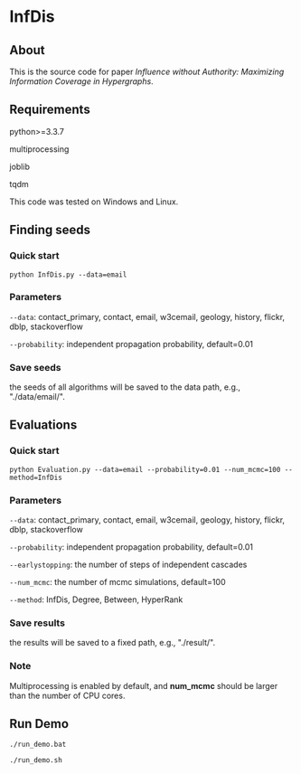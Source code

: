 # InfDis


## About

This is the source code for paper _Influence without Authority: Maximizing Information Coverage in Hypergraphs_.


## Requirements

python>=3.3.7

multiprocessing

joblib

tqdm

This code was tested on Windows and Linux.

## Finding seeds

### Quick start

	python InfDis.py --data=email

### Parameters

`--data`: contact_primary, contact, email, w3cemail, geology, history, flickr, dblp, stackoverflow

`--probability`: independent propagation probability, default=0.01

### Save seeds

the seeds of all algorithms will be saved to the data path, e.g., "./data/email/".



## Evaluations

### Quick start

    python Evaluation.py --data=email --probability=0.01 --num_mcmc=100 --method=InfDis

### Parameters

`--data`: contact_primary, contact, email, w3cemail, geology, history, flickr, dblp, stackoverflow

`--probability`: independent propagation probability, default=0.01

`--earlystopping`: the number of steps of independent cascades

`--num_mcmc`: the number of mcmc simulations, default=100

`--method`: InfDis, Degree, Between, HyperRank


### Save results

the results will be saved to a fixed path, e.g., "./result/".


### Note

Multiprocessing is enabled by default, and **num_mcmc** should be larger than the number of CPU cores.


## Run Demo

    ./run_demo.bat

    ./run_demo.sh


